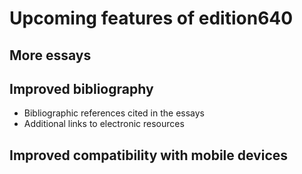 # Upcoming features of edition640

## More essays

## Improved bibliography
* Bibliographic references cited in the essays
* Additional links to electronic resources

## Improved compatibility with mobile devices 
